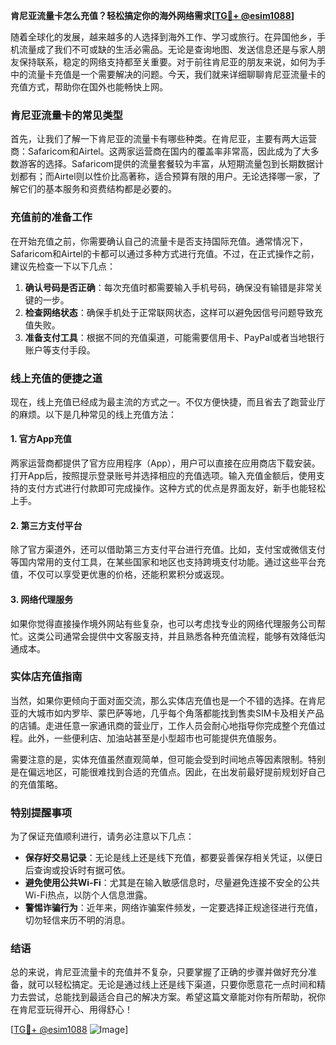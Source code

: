 **肯尼亚流量卡怎么充值？轻松搞定你的海外网络需求[[TG💪+ @esim1088](https://t.me/s/esim1088)]**

随着全球化的发展，越来越多的人选择到海外工作、学习或旅行。在异国他乡，手机流量成了我们不可或缺的生活必需品。无论是查询地图、发送信息还是与家人朋友保持联系，稳定的网络支持都至关重要。对于前往肯尼亚的朋友来说，如何为手中的流量卡充值是一个需要解决的问题。今天，我们就来详细聊聊肯尼亚流量卡的充值方式，帮助你在国外也能畅快上网。

### 肯尼亚流量卡的常见类型

首先，让我们了解一下肯尼亚的流量卡有哪些种类。在肯尼亚，主要有两大运营商：Safaricom和Airtel。这两家运营商在国内的覆盖率非常高，因此成为了大多数游客的选择。Safaricom提供的流量套餐较为丰富，从短期流量包到长期数据计划都有；而Airtel则以性价比高著称，适合预算有限的用户。无论选择哪一家，了解它们的基本服务和资费结构都是必要的。

### 充值前的准备工作

在开始充值之前，你需要确认自己的流量卡是否支持国际充值。通常情况下，Safaricom和Airtel的卡都可以通过多种方式进行充值。不过，在正式操作之前，建议先检查一下以下几点：

1. **确认号码是否正确**：每次充值时都需要输入手机号码，确保没有输错是非常关键的一步。
2. **检查网络状态**：确保手机处于正常联网状态，这样可以避免因信号问题导致充值失败。
3. **准备支付工具**：根据不同的充值渠道，可能需要信用卡、PayPal或者当地银行账户等支付手段。

### 线上充值的便捷之道

现在，线上充值已经成为最主流的方式之一。不仅方便快捷，而且省去了跑营业厅的麻烦。以下是几种常见的线上充值方法：

#### 1. 官方App充值
两家运营商都提供了官方应用程序（App），用户可以直接在应用商店下载安装。打开App后，按照提示登录账号并选择相应的充值选项。输入充值金额后，使用支持的支付方式进行付款即可完成操作。这种方式的优点是界面友好，新手也能轻松上手。

#### 2. 第三方支付平台
除了官方渠道外，还可以借助第三方支付平台进行充值。比如，支付宝或微信支付等国内常用的支付工具，在某些国家和地区也支持跨境支付功能。通过这些平台充值，不仅可以享受更优惠的价格，还能积累积分或返现。

#### 3. 网络代理服务
如果你觉得直接操作境外网站有些复杂，也可以考虑找专业的网络代理服务公司帮忙。这类公司通常会提供中文客服支持，并且熟悉各种充值流程，能够有效降低沟通成本。

### 实体店充值指南

当然，如果你更倾向于面对面交流，那么实体店充值也是一个不错的选择。在肯尼亚的大城市如内罗毕、蒙巴萨等地，几乎每个角落都能找到售卖SIM卡及相关产品的店铺。走进任意一家通讯商的营业厅，工作人员会耐心地指导你完成整个充值过程。此外，一些便利店、加油站甚至是小型超市也可能提供充值服务。

需要注意的是，实体充值虽然直观简单，但可能会受到时间地点等因素限制。特别是在偏远地区，可能很难找到合适的充值点。因此，在出发前最好提前规划好自己的充值策略。

### 特别提醒事项

为了保证充值顺利进行，请务必注意以下几点：

- **保存好交易记录**：无论是线上还是线下充值，都要妥善保存相关凭证，以便日后查询或投诉时有据可依。
- **避免使用公共Wi-Fi**：尤其是在输入敏感信息时，尽量避免连接不安全的公共Wi-Fi热点，以防个人信息泄露。
- **警惕诈骗行为**：近年来，网络诈骗案件频发，一定要选择正规途径进行充值，切勿轻信来历不明的消息。

### 结语

总的来说，肯尼亚流量卡的充值并不复杂，只要掌握了正确的步骤并做好充分准备，就可以轻松搞定。无论是通过线上还是线下渠道，只要你愿意花一点时间和精力去尝试，总能找到最适合自己的解决方案。希望这篇文章能对你有所帮助，祝你在肯尼亚玩得开心、用得舒心！

[[TG💪+ @esim1088](https://t.me/s/esim1088) ![Image](https://i.postimg.cc/4NQfJmqS/Snipaste-2025-05-13-00-14-12.png)]